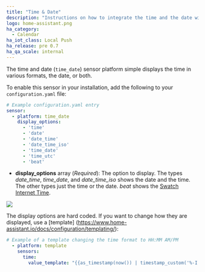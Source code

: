 ```yaml
---
title: "Time & Date"
description: "Instructions on how to integrate the time and the date within Home Assistant."
logo: home-assistant.png
ha_category:
  - Calendar
ha_iot_class: Local Push
ha_release: pre 0.7
ha_qa_scale: internal
---
```


The time and date (`time_date`) sensor platform simple displays the time in various formats, the date, or both.

To enable this sensor in your installation, add the following to your `configuration.yaml` file:

```yaml
# Example configuration.yaml entry
sensor:
  - platform: time_date
    display_options:
      - 'time'
      - 'date'
      - 'date_time'
      - 'date_time_iso'
      - 'time_date'
      - 'time_utc'
      - 'beat'
```

- **display_options** array (*Required*): The option to display. The types *date_time*, *time_date*, and *date_time_iso* shows the date and the time. The other types just the time or the date. *beat* shows the [Swatch Internet Time](https://www.swatch.com/en_us/internet-time).

<p class='img'>
  <img src='{{site_root}}/images/screenshots/time_date.png' />
</p>

The display options are hard coded. If you want to change how they are displayed, use a [template] (https://www.home-assistant.io/docs/configuration/templating/): 

```yaml
# Example of a template changing the time format to HH:MM AM/PM
  - platform: template
    sensors:
      time:
        value_template: "{{as_timestamp(now()) | timestamp_custom('%-I:%M %p')}}"
```
